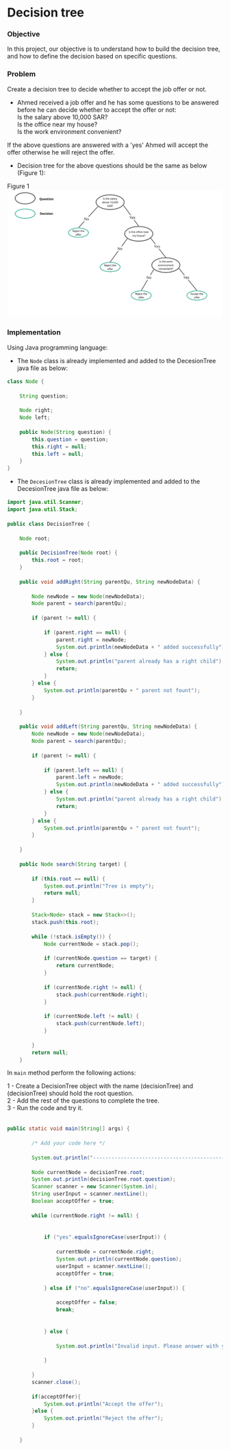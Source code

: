 # Decision tree

### Objective
In this project, our objective is to understand how to build the decision tree, and how to define the decision based on specific questions.

### Problem
Create a decision tree to decide whether to accept the job offer or not.

- Ahmed received a job offer and he has some questions to be answered before he can decide whether to accept the offer or not:   
Is the salary above 10,000 SAR?   
Is the office near my house?   
Is the work environment convenient?   

If the above questions are answered with a 'yes' Ahmed will accept the offer otherwise he will reject the offer.

- Decision tree for the above questions should be the same as below (Figure 1):

Figure 1    
<img width="910" alt="Introduction to Arrays-01" src="https://github.com/SAFCSP-Team/data-structures-and-algorithms-bootcamp/blob/main/data-structures-and-algorithms-101/02-data-structures/05-tree/images/Decision-Tree-Project.jpg">



### Implementation
Using Java programming language: 

- The `Node` class is already implemented and added to the DecesionTree java file as below:
```java
class Node {

    String question;

    Node right;
    Node left;

    public Node(String question) {
        this.question = question;
        this.right = null;
        this.left = null;
    }
}

```


- The `DecesionTree` class is already implemented and added to the DecesionTree java file as below:

```java
import java.util.Scanner;
import java.util.Stack;

public class DecisionTree {

    Node root;

    public DecisionTree(Node root) {
        this.root = root;
    }

    public void addRight(String parentQu, String newNodeData) {

        Node newNode = new Node(newNodeData);
        Node parent = search(parentQu);

        if (parent != null) {

            if (parent.right == null) {
                parent.right = newNode;
                System.out.println(newNodeData + " added successfully");
            } else {
                System.out.println("parent already has a right child");
                return;
            }
        } else {
            System.out.println(parentQu + " parent not fount");
        }

    }

    public void addLeft(String parentQu, String newNodeData) {
        Node newNode = new Node(newNodeData);
        Node parent = search(parentQu);

        if (parent != null) {

            if (parent.left == null) {
                parent.left = newNode;
                System.out.println(newNodeData + " added successfully");
            } else {
                System.out.println("parent already has a right child");
                return;
            }
        } else {
            System.out.println(parentQu + " parent not fount");
        }

    }

    public Node search(String target) {

        if (this.root == null) {
            System.out.println("Tree is empty");
            return null;
        }

        Stack<Node> stack = new Stack<>();
        stack.push(this.root);

        while (!stack.isEmpty()) {
            Node currentNode = stack.pop();

            if (currentNode.question == target) {
                return currentNode;
            }

            if (currentNode.right != null) {
                stack.push(currentNode.right);
            }

            if (currentNode.left != null) {
                stack.push(currentNode.left);
            }

        }
        return null;
    }

```  
  
In `main` method perform the following actions:

1 - Create a DecisionTree object with the name (decisionTree) and (decisionTree) should hold the root question.   
2 - Add the rest of the questions to complete the tree.     
3 - Run the code and try it.

```java

public static void main(String[] args) {

        /* Add your code here */

        System.out.println("---------------------------------------------");

        Node currentNode = decisionTree.root;
        System.out.println(decisionTree.root.question);
        Scanner scanner = new Scanner(System.in);
        String userInput = scanner.nextLine();
        Boolean acceptOffer = true;

        while (currentNode.right != null) {


            if ("yes".equalsIgnoreCase(userInput)) {

                currentNode = currentNode.right;
                System.out.println(currentNode.question);
                userInput = scanner.nextLine();
                acceptOffer = true;

            } else if ("no".equalsIgnoreCase(userInput)) {

                acceptOffer = false;
                break;


            } else {

                System.out.println("Invalid input. Please answer with yes or no.");

            }

        }
        scanner.close();

        if(acceptOffer){
            System.out.println("Accept the offer");
        }else {
            System.out.println("Reject the offer");
        }

    }
```

